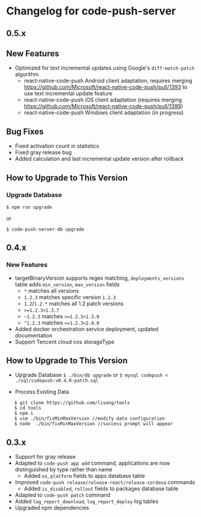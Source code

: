 # Changelog for code-push-server

## 0.5.x

## New Features
- Optimized for text incremental updates using Google's `diff-match-patch` algorithm
   - react-native-code-push Android client adaptation, requires merging https://github.com/Microsoft/react-native-code-push/pull/1393 to use text incremental update feature
   - react-native-code-push iOS client adaptation (requires merging https://github.com/Microsoft/react-native-code-push/pull/1399)
   - react-native-code-push Windows client adaptation (in progress)

## Bug Fixes

- Fixed activation count in statistics
- Fixed gray release bug
- Added calculation and last incremental update version after rollback

## How to Upgrade to This Version

### Upgrade Database

`$ npm run upgrade`

or

`$ code-push-server-db upgrade`


## 0.4.x

### New Features

- targetBinaryVersion supports regex matching, `deployments_versions` table adds `min_version`, `max_version` fields
  - `*` matches all versions
  - `1.2.3` matches specific version `1.2.3`
  - `1.2`/`1.2.*` matches all 1.2 patch versions 
  - `>=1.2.3<1.3.7`
  - `~1.2.3` matches `>=1.2.3<1.3.0`
  - `^1.2.3` matches `>=1.2.3<2.0.0`
- Added docker orchestration service deployment, updated documentation
- Support Tencent cloud cos storageType  

## How to Upgrade to This Version

- Upgrade Database
`$ ./bin/db upgrade`
or
`$ mysql codepush < ./sql/codepush-v0.4.0-patch.sql`

- Process Existing Data
``` shell
   $ git clone https://github.com/lisong/tools
   $ cd tools
   $ npm i
   $ vim ./bin/fixMinMaxVersion //modify data configuration
   $ node  ./bin/fixMinMaxVersion //success prompt will appear
```

## 0.3.x

- Support for gray release
- Adapted to `code-push app add` command, applications are now distinguished by type rather than name
  - Added `os`, `platform` fields to apps database table
- Improved `code-push release/release-react/release-cordova` commands
  - Added `is_disabled`, `rollout` fields to packages database table
- Adapted to `code-push patch` command
- Added `log_report_download`, `log_report_deploy` log tables
- Upgraded npm dependencies
